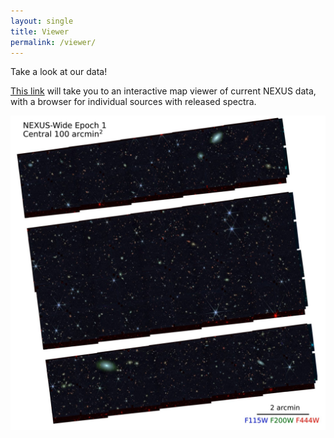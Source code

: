 ```yaml
---
layout: single
title: Viewer
permalink: /viewer/
---
```


Take a look at our data!

[This link](https://ariel.astro.illinois.edu/nexus/map) will take you to an interactive map viewer of current NEXUS data, with a browser for individual sources with released spectra. 

[![NEXUS Wide Central (NIRCam image)](./assets/images/nexus_wide.jpg)](https://ariel.astro.illinois.edu/nexus/map)
